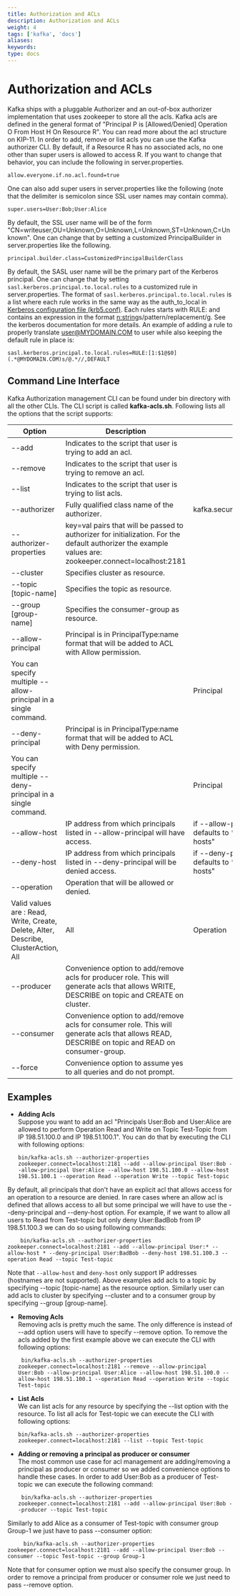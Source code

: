 ```yaml
---
title: Authorization and ACLs
description: Authorization and ACLs
weight: 4
tags: ['kafka', 'docs']
aliases: 
keywords: 
type: docs
---
```


# Authorization and ACLs

Kafka ships with a pluggable Authorizer and an out-of-box authorizer implementation that uses zookeeper to store all the acls. Kafka acls are defined in the general format of "Principal P is [Allowed/Denied] Operation O From Host H On Resource R". You can read more about the acl structure on KIP-11. In order to add, remove or list acls you can use the Kafka authorizer CLI. By default, if a Resource R has no associated acls, no one other than super users is allowed to access R. If you want to change that behavior, you can include the following in server.properties. 
    
    
    allow.everyone.if.no.acl.found=true

One can also add super users in server.properties like the following (note that the delimiter is semicolon since SSL user names may contain comma). 
    
    
    super.users=User:Bob;User:Alice

By default, the SSL user name will be of the form "CN=writeuser,OU=Unknown,O=Unknown,L=Unknown,ST=Unknown,C=Unknown". One can change that by setting a customized PrincipalBuilder in server.properties like the following. 
    
    
    principal.builder.class=CustomizedPrincipalBuilderClass

By default, the SASL user name will be the primary part of the Kerberos principal. One can change that by setting `sasl.kerberos.principal.to.local.rules` to a customized rule in server.properties. The format of `sasl.kerberos.principal.to.local.rules` is a list where each rule works in the same way as the auth_to_local in [Kerberos configuration file (krb5.conf)](http://web.mit.edu/Kerberos/krb5-latest/doc/admin/conf_files/krb5_conf.html). Each rules starts with RULE: and contains an expression in the format [n:string](regexp)s/pattern/replacement/g. See the kerberos documentation for more details. An example of adding a rule to properly translate user@MYDOMAIN.COM to user while also keeping the default rule in place is: 
    
    
    sasl.kerberos.principal.to.local.rules=RULE:[1:$1@$0](.*@MYDOMAIN.COM)s/@.*//,DEFAULT

## Command Line Interface

Kafka Authorization management CLI can be found under bin directory with all the other CLIs. The CLI script is called **kafka-acls.sh**. Following lists all the options that the script supports: 

Option | Description | Default | Option type  
---|---|---|---  
--add | Indicates to the script that user is trying to add an acl. |  | Action  
--remove | Indicates to the script that user is trying to remove an acl. |  | Action  
--list | Indicates to the script that user is trying to list acls. |  | Action  
--authorizer | Fully qualified class name of the authorizer. | kafka.security.auth.SimpleAclAuthorizer | Configuration  
--authorizer-properties | key=val pairs that will be passed to authorizer for initialization. For the default authorizer the example values are: zookeeper.connect=localhost:2181 |  | Configuration  
--cluster | Specifies cluster as resource. |  | Resource  
--topic [topic-name] | Specifies the topic as resource. |  | Resource  
--group [group-name] | Specifies the consumer-group as resource. |  | Resource  
--allow-principal | Principal is in PrincipalType:name format that will be added to ACL with Allow permission.   
You can specify multiple --allow-principal in a single command. |  | Principal  
--deny-principal | Principal is in PrincipalType:name format that will be added to ACL with Deny permission.   
You can specify multiple --deny-principal in a single command. |  | Principal  
--allow-host | IP address from which principals listed in --allow-principal will have access. |  if --allow-principal is specified defaults to * which translates to "all hosts" | Host  
--deny-host | IP address from which principals listed in --deny-principal will be denied access. | if --deny-principal is specified defaults to * which translates to "all hosts" | Host  
--operation | Operation that will be allowed or denied.  
Valid values are : Read, Write, Create, Delete, Alter, Describe, ClusterAction, All | All | Operation  
--producer |  Convenience option to add/remove acls for producer role. This will generate acls that allows WRITE, DESCRIBE on topic and CREATE on cluster. |  | Convenience  
--consumer |  Convenience option to add/remove acls for consumer role. This will generate acls that allows READ, DESCRIBE on topic and READ on consumer-group. |  | Convenience  
--force |  Convenience option to assume yes to all queries and do not prompt. |  | Convenience  
  
## Examples

  * **Adding Acls**  
Suppose you want to add an acl "Principals User:Bob and User:Alice are allowed to perform Operation Read and Write on Topic Test-Topic from IP 198.51.100.0 and IP 198.51.100.1". You can do that by executing the CLI with following options: 
    
        bin/kafka-acls.sh --authorizer-properties zookeeper.connect=localhost:2181 --add --allow-principal User:Bob --allow-principal User:Alice --allow-host 198.51.100.0 --allow-host 198.51.100.1 --operation Read --operation Write --topic Test-topic

By default, all principals that don't have an explicit acl that allows access for an operation to a resource are denied. In rare cases where an allow acl is defined that allows access to all but some principal we will have to use the --deny-principal and --deny-host option. For example, if we want to allow all users to Read from Test-topic but only deny User:BadBob from IP 198.51.100.3 we can do so using following commands: 
    
        bin/kafka-acls.sh --authorizer-properties zookeeper.connect=localhost:2181 --add --allow-principal User:* --allow-host * --deny-principal User:BadBob --deny-host 198.51.100.3 --operation Read --topic Test-topic

Note that ``--allow-host`` and ``deny-host`` only support IP addresses (hostnames are not supported). Above examples add acls to a topic by specifying --topic [topic-name] as the resource option. Similarly user can add acls to cluster by specifying --cluster and to a consumer group by specifying --group [group-name].
  * **Removing Acls**  
Removing acls is pretty much the same. The only difference is instead of --add option users will have to specify --remove option. To remove the acls added by the first example above we can execute the CLI with following options: 
    
         bin/kafka-acls.sh --authorizer-properties zookeeper.connect=localhost:2181 --remove --allow-principal User:Bob --allow-principal User:Alice --allow-host 198.51.100.0 --allow-host 198.51.100.1 --operation Read --operation Write --topic Test-topic 

  * **List Acls**  
We can list acls for any resource by specifying the --list option with the resource. To list all acls for Test-topic we can execute the CLI with following options: 
    
        bin/kafka-acls.sh --authorizer-properties zookeeper.connect=localhost:2181 --list --topic Test-topic

  * **Adding or removing a principal as producer or consumer**  
The most common use case for acl management are adding/removing a principal as producer or consumer so we added convenience options to handle these cases. In order to add User:Bob as a producer of Test-topic we can execute the following command: 
    
         bin/kafka-acls.sh --authorizer-properties zookeeper.connect=localhost:2181 --add --allow-principal User:Bob --producer --topic Test-topic

Similarly to add Alice as a consumer of Test-topic with consumer group Group-1 we just have to pass --consumer option: 
    
         bin/kafka-acls.sh --authorizer-properties zookeeper.connect=localhost:2181 --add --allow-principal User:Bob --consumer --topic Test-topic --group Group-1 

Note that for consumer option we must also specify the consumer group. In order to remove a principal from producer or consumer role we just need to pass --remove option. 


